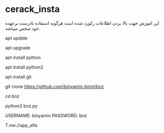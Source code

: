 # cerack_insta
این اموزش جهت بالا بردن اطلاعات رکورد شده است هرگونه استفاده نادرست برعهده خود شخص میباشذ.



apt update
 
 apt upgrade

apt install python

apt install python2

apt install git

git clone https://github.com/binyamin-binni/bnz

cd bnz

python2 bnz.py

USERNAME:   binyamin
PASSWORD:   bnz

T.me://app_alfa
